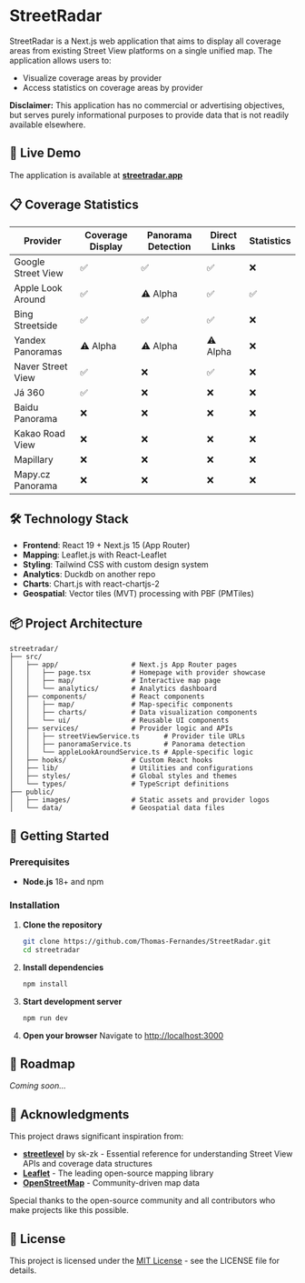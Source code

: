 # StreetRadar

StreetRadar is a Next.js web application that aims to display all coverage areas from existing Street View platforms on a single unified map. The application allows users to:

* Visualize coverage areas by provider
* Access statistics on coverage areas by provider

**Disclaimer:** This application has no commercial or advertising objectives, but serves purely informational purposes to provide data that is not readily available elsewhere.

## 🚀 Live Demo

The application is available at **[streetradar.app](https://streetradar.app)**

## 📋 Coverage Statistics

| Provider | Coverage Display | Panorama Detection | Direct Links | Statistics |
|----------|------------------|-------------------|--------------|------------|
| Google Street View | ✅ | ✅ | ✅ | ❌ |
| Apple Look Around | ✅ | ⚠️ Alpha | ✅ | ✅ |
| Bing Streetside | ✅ | ✅ | ✅ | ❌ |
| Yandex Panoramas | ⚠️ Alpha | ⚠️ Alpha | ⚠️ Alpha | ❌ |
| Naver Street View | ✅ | ❌ | ✅ | ❌ |
| Já 360 | ✅ | ❌ | ❌ | ❌ |
| Baidu Panorama | ❌ | ❌ | ❌ | ❌ |
| Kakao Road View | ❌ | ❌ | ❌ | ❌ |
| Mapillary | ❌ | ❌ | ❌ | ❌ |
| Mapy.cz Panorama | ❌ | ❌ | ❌ | ❌ |

## 🛠️ Technology Stack

- **Frontend**: React 19 + Next.js 15 (App Router)
- **Mapping**: Leaflet.js with React-Leaflet
- **Styling**: Tailwind CSS with custom design system
- **Analytics**: Duckdb on another repo
- **Charts**: Chart.js with react-chartjs-2
- **Geospatial**: Vector tiles (MVT) processing with PBF (PMTiles)

## 📦 Project Architecture

```
streetradar/
├── src/
│   ├── app/                  # Next.js App Router pages
│   │   ├── page.tsx          # Homepage with provider showcase
│   │   ├── map/              # Interactive map page
│   │   └── analytics/        # Analytics dashboard
│   ├── components/           # React components
│   │   ├── map/              # Map-specific components
│   │   ├── charts/           # Data visualization components
│   │   └── ui/               # Reusable UI components
│   ├── services/             # Provider logic and APIs
│   │   ├── streetViewService.ts      # Provider tile URLs
│   │   ├── panoramaService.ts        # Panorama detection
│   │   └── appleLookAroundService.ts # Apple-specific logic
│   ├── hooks/                # Custom React hooks
│   ├── lib/                  # Utilities and configurations
│   ├── styles/               # Global styles and themes
│   └── types/                # TypeScript definitions
├── public/
│   ├── images/               # Static assets and provider logos
│   └── data/                 # Geospatial data files
```

## 🚀 Getting Started

### Prerequisites
- **Node.js** 18+ and npm

### Installation

1. **Clone the repository**
   ```bash
   git clone https://github.com/Thomas-Fernandes/StreetRadar.git
   cd streetradar
   ```

2. **Install dependencies**
   ```bash
   npm install
   ```

3. **Start development server**
   ```bash
   npm run dev
   ```

4. **Open your browser**
   Navigate to [http://localhost:3000](http://localhost:3000)

## 🚧 Roadmap

*Coming soon...*

## 🙏 Acknowledgments

This project draws significant inspiration from:
- **[streetlevel](https://github.com/sk-zk/streetlevel)** by sk-zk - Essential reference for understanding Street View APIs and coverage data structures
- **[Leaflet](https://leafletjs.com/)** - The leading open-source mapping library
- **[OpenStreetMap](https://www.openstreetmap.org/)** - Community-driven map data

Special thanks to the open-source community and all contributors who make projects like this possible.

## 📄 License

This project is licensed under the [MIT License](LICENSE) - see the LICENSE file for details.
